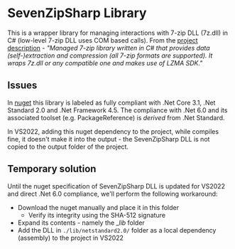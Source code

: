 # SevenZipSharp Library

This is a wrapper library for managing interactions with 7-zip DLL (7z.dll) in C# (low-level 7-zip DLL uses COM based calls). 
From the [project description](https://github.com/squid-box/SevenZipSharp) - _"Managed 7-zip library written in C# that provides data (self-)extraction and compression (all 7-zip formats are supported). It wraps 7z.dll or any compatible one and makes use of LZMA SDK."_


## Issues 

In [nuget](https://www.nuget.org/packages/Squid-Box.SevenZipSharp#supportedframeworks-body-tab) this library is labeled as fully compliant with .Net Core 3.1, .Net Standard 2.0 and .Net Framework 4.5.
The compliance with .Net 6.0 and its associated toolset (e.g. PackageReference) is _derived_ from .Net Standard. 

In VS2022, adding this nuget dependency to the project, while compiles fine, it doesn't make it into the output - the SevenZipSharp DLL is not copied to the output folder of the project.

## Temporary solution

Until the nuget specification of SevenZipSharp DLL is updated for VS2022 and direct .Net 6.0 compliance, we'll perform the following workaround:

* Download the nuget manually and place it in this folder
  * Verify its integrity using the SHA-512 signature
* Expand its contents - namely the __lib_ folder
* Add the DLL in `./lib/netstandard2.0/` folder as a local dependency (assembly) to the project in VS2022

